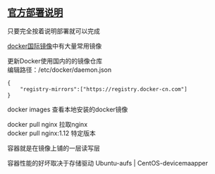 ﻿## [官方部署说明](https://docs.docker.com/install/linux/docker-ce/centos/)
只要完全按着说明部署就可以完成

[docker国际镜像](https://hub.docker.com/search?&q=)中有大量常用镜像

更新Docker使用国内的的镜像仓库<br>
编辑路径：/etc/docker/daemon.json

    {
        "registry-mirrors":["https://registry.docker-cn.com"]
    }

docker images   查看本地安装的docker镜像

docker pull nginx	拉取nginx<br>
docker pull nginx:1.12	特定版本

容器就是在镜像上铺的一层读写层

容器性能的好坏取决于存储驱动	Ubuntu-aufs |	CentOS-devicemaapper
